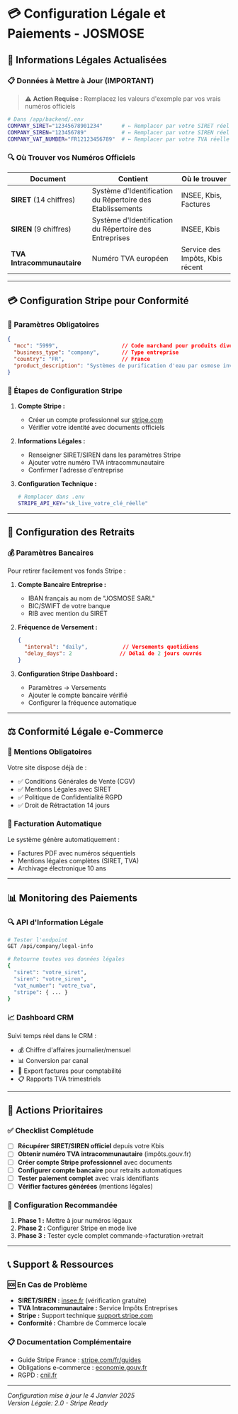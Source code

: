 # 💳 Configuration Légale et Paiements - JOSMOSE

## 🏢 Informations Légales Actualisées

### 📋 Données à Mettre à Jour (IMPORTANT)

> ⚠️ **Action Requise :** Remplacez les valeurs d'exemple par vos vrais numéros officiels

```bash
# Dans /app/backend/.env
COMPANY_SIRET="12345678901234"      # ← Remplacer par votre SIRET réel
COMPANY_SIREN="123456789"           # ← Remplacer par votre SIREN réel  
COMPANY_VAT_NUMBER="FR12123456789"  # ← Remplacer par votre TVA réelle
```

### 🔍 Où Trouver vos Numéros Officiels

| Document | Contient | Où le trouver |
|----------|----------|---------------|
| **SIRET** (14 chiffres) | Système d'Identification du Répertoire des Etablissements | INSEE, Kbis, Factures |
| **SIREN** (9 chiffres) | Système d'Identification du Répertoire des Entreprises | INSEE, Kbis |
| **TVA Intracommunautaire** | Numéro TVA européen | Service des Impôts, Kbis récent |

---

## 💳 Configuration Stripe pour Conformité

### 🎯 Paramètres Obligatoires

```json
{
  "mcc": "5999",                    // Code marchand pour produits divers
  "business_type": "company",       // Type entreprise
  "country": "FR",                  // France
  "product_description": "Systèmes de purification d'eau par osmose inverse"
}
```

### 🔧 Étapes de Configuration Stripe

1. **Compte Stripe :**
   - Créer un compte professionnel sur [stripe.com](https://stripe.com)
   - Vérifier votre identité avec documents officiels

2. **Informations Légales :**
   - Renseigner SIRET/SIREN dans les paramètres Stripe
   - Ajouter votre numéro TVA intracommunautaire
   - Confirmer l'adresse d'entreprise

3. **Configuration Technique :**
   ```bash
   # Remplacer dans .env
   STRIPE_API_KEY="sk_live_votre_clé_réelle"
   ```

---

## 🏦 Configuration des Retraits

### 💰 Paramètres Bancaires

Pour retirer facilement vos fonds Stripe :

1. **Compte Bancaire Entreprise :**
   - IBAN français au nom de "JOSMOSE SARL"
   - BIC/SWIFT de votre banque
   - RIB avec mention du SIRET

2. **Fréquence de Versement :**
   ```json
   {
     "interval": "daily",           // Versements quotidiens
     "delay_days": 2               // Délai de 2 jours ouvrés
   }
   ```

3. **Configuration Stripe Dashboard :**
   - Paramètres → Versements
   - Ajouter le compte bancaire vérifié
   - Configurer la fréquence automatique

---

## ⚖️ Conformité Légale e-Commerce

### 📄 Mentions Obligatoires

Votre site dispose déjà de :
- ✅ Conditions Générales de Vente (CGV)
- ✅ Mentions Légales avec SIRET
- ✅ Politique de Confidentialité RGPD
- ✅ Droit de Rétractation 14 jours

### 🧾 Facturation Automatique

Le système génère automatiquement :
- Factures PDF avec numéros séquentiels
- Mentions légales complètes (SIRET, TVA)
- Archivage électronique 10 ans

---

## 📊 Monitoring des Paiements

### 🔍 API d'Information Légale

```bash
# Tester l'endpoint
GET /api/company/legal-info

# Retourne toutes vos données légales
{
  "siret": "votre_siret",
  "siren": "votre_siren", 
  "vat_number": "votre_tva",
  "stripe": { ... }
}
```

### 📈 Dashboard CRM

Suivi temps réel dans le CRM :
- 💰 Chiffre d'affaires journalier/mensuel
- 📊 Conversion par canal
- 🧾 Export factures pour comptabilité
- 📋 Rapports TVA trimestriels

---

## 🚀 Actions Prioritaires

### ✅ Checklist Complétude

- [ ] **Récupérer SIRET/SIREN officiel** depuis votre Kbis
- [ ] **Obtenir numéro TVA intracommunautaire** (impôts.gouv.fr)
- [ ] **Créer compte Stripe professionnel** avec documents
- [ ] **Configurer compte bancaire** pour retraits automatiques
- [ ] **Tester paiement complet** avec vrais identifiants
- [ ] **Vérifier factures générées** (mentions légales)

### 🎯 Configuration Recommandée

1. **Phase 1 :** Mettre à jour numéros légaux
2. **Phase 2 :** Configurer Stripe en mode live
3. **Phase 3 :** Tester cycle complet commande→facturation→retrait

---

## 📞 Support & Ressources

### 🆘 En Cas de Problème

- **SIRET/SIREN :** [insee.fr](https://sirene.fr) (vérification gratuite)
- **TVA Intracommunautaire :** Service Impôts Entreprises
- **Stripe :** Support technique [support.stripe.com](https://support.stripe.com)
- **Conformité :** Chambre de Commerce locale

### 📋 Documentation Complémentaire

- Guide Stripe France : [stripe.com/fr/guides](https://stripe.com/fr/guides)
- Obligations e-commerce : [economie.gouv.fr](https://economie.gouv.fr)
- RGPD : [cnil.fr](https://cnil.fr)

---

*Configuration mise à jour le 4 Janvier 2025*  
*Version Légale: 2.0 - Stripe Ready*